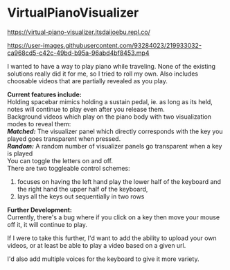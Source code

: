 # VirtualPianoVisualizer
https://virtual-piano-visualizer.itsdaijoebu.repl.co/

https://user-images.githubusercontent.com/93284023/219933032-ca968cd5-c42c-49bd-b95a-96abd4bf8453.mp4

I wanted to have a way to play piano while traveling. None of the existing solutions really did it for me, so I tried to roll my own. Also includes choosable videos that are partially revealed as you play.

**Current features include:**  
Holding spacebar mimics holding a sustain pedal, ie. as long as its held, notes will continue to play even after you release them.  
Background videos which play on the piano body with two visualization modes to reveal them:  
***Matched:*** The visualizer panel which directly corresponds with the key you played goes transparent when pressed.  
***Random:*** A random number of visualizer panels go transparent when a key is played  
You can toggle the letters on and off.  
There are two toggleable control schemes:  
1) focuses on having the left hand play the lower half of the keyboard and the right hand the upper half of the keyboard,
2) lays all the keys out sequentially in two rows


**Further Development:**  
Currently, there's a bug where if you click on a key then move your mouse off it, it will continue to play.

If I were to take this further, I'd want to add the ability to upload your own videos, or at least be able to play a video based on a given url.

I'd also add multiple voices for the keyboard to give it more variety.




